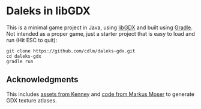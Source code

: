 # Daleks in libGDX

This is a minimal game project in Java, using [libGDX][] and built using [Gradle][].
Not intended as a proper game, just a starter project that is easy to load and run
(Hit ESC to quit):

```
git clone https://github.com/cdlm/daleks-gdx.git
cd daleks-gdx
gradle run
```


## Acknowledgments

This includes [assets from Kenney][kenney] and [code from Markus Moser][genatlas] to
generate GDX texture atlases.

[libgdx]: http://libgdx.badlogicgames.com
[gradle]: https://gradle.org
[kenney]: https://kenney.nl/assets
[genatlas]: https://gist.github.com/markusmo3/3219b9d53ee88bc58e0a